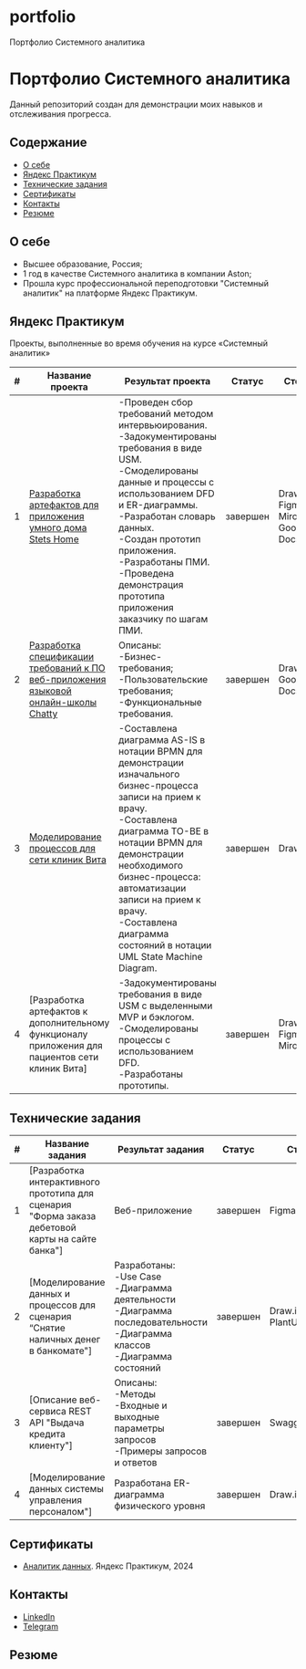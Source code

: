 # portfolio
Портфолио Системного аналитика
# Портфолио Системного аналитика
Данный репозиторий создан для демонстрации моих навыков и отслеживания прогресса.

## Содержание
- [О себе](#о-себе)
- [Яндекс Практикум](#яндекс-практикум)
- [Технические задания](#технические-задания)
- [Сертификаты](#сертификаты)
- [Контакты](#контакты)
- [Резюме](#резюме) 
  
## О себе

- Высшее образование, Россия;
- 1 год в качестве Системного аналитика в компании Aston;
- Прошла курс профессиональной переподготовки "Системный аналитик" на платформе Яндекс Практикум.

## Яндекс Практикум

Проекты, выполненные во время обучения на курсе «Системный аналитик»

|#|Название проекта|Результат проекта|Статус|Стек|
|-|----------|----------|----------|----------|
|1|[Разработка артефактов для приложения умного дома Stets Home](https://github.com/arinask7/portfolio/tree/main/stets_home.md)|-Проведен сбор требований методом интервьюирования.</br>-Задокументированы требования в виде USM.</br>-Смоделированы данные и процессы с использованием DFD и ER-диаграммы.</br>-Разработан словарь данных.</br>-Создан прототип приложения.</br>-Разработаны ПМИ.</br>-Проведена демонстрация прототипа приложения заказчику по шагам ПМИ.|завершен|Draw.io</br>Figma</br>Miro</br>Google Docs|
|2|[Разработка спецификации требований к ПО веб-приложения языковой онлайн-школы Chatty](https://github.com/arinask7/portfolio/tree/main/chatty.md)|Описаны:</br>-Бизнес-требования;</br>-Пользовательские требования;</br>-Функциональные требования.|завершен|Draw.io</br>Google Docs|
|3|[Моделирование процессов для сети клиник Вита](https://github.com/aksyutenko/data_analyst_portfolio/tree/main/zen)|-Составлена диаграмма AS-IS в нотации BPMN для демонстрации изначального бизнес-процесса записи на прием к врачу.</br>-Составлена диаграмма TO-BE в нотации BPMN для демонстрации необходимого бизнес-процесса: автоматизации записи на прием к врачу.</br>-Составлена диаграмма состояний в нотации UML State Machine Diagram.|завершен|Draw.io| 
|4|[Разработка артефактов к дополнительному функционалу приложения для пациентов сети клиник Вита]|-Задокументированы требования в виде USM с выделенными MVP и бэклогом.</br>-Смоделированы процессы с использованием DFD.</br>-Разработаны прототипы.|завершен|Draw.io</br>Figma</br>Miro

## Технические задания

|#|Название задания|Результат задания|Статус|Стек|
|-|----------|----------|----------|----------|
|1|[Разработка интерактивного прототипа для сценария</br>"Форма заказа дебетовой карты на сайте банка"]|Веб-приложение|завершен|Figma
|2|[Моделирование данных и процессов для сценария “Снятие наличных денег в банкомате"]|Разработаны:</br>-Use Case</br>-Диаграмма деятельности</br>-Диаграмма последовательности</br>-Диаграмма классов</br>-Диаграмма состояний|завершен|Draw.io</br>PlantUML|
|3|[Описание веб-сервиса REST API "Выдача кредита клиенту"]|Описаны:</br>-Методы</br>-Входные и выходные параметры запросов</br>-Примеры запросов и ответов|завершен|SwaggerHuB
|4|[Моделирование данных системы управления персоналом"]|Разработана ER-диаграмма физического уровня|завершен|Draw.io

## Сертификаты
- [Аналитик данных](https://disk.yandex.ru/i/k8ZLHXZzivXPKQ). Яндекс Практикум, 2024

## Контакты
- [LinkedIn](https://www.linkedin.com/in/aksyutenko)
- [Telegram](https://t.me/aksyutenko)

## Резюме

